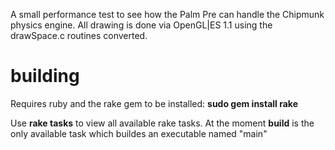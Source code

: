 A small performance test to see how the Palm Pre can handle the Chipmunk physics engine.  All drawing is done via OpenGL|ES 1.1 using the drawSpace.c routines converted.

# building
Requires ruby and the rake gem to be installed:
**sudo gem install rake**

Use **rake tasks** to view all available rake tasks.  At the moment **build** is the only available task which buildes an executable named "main"
